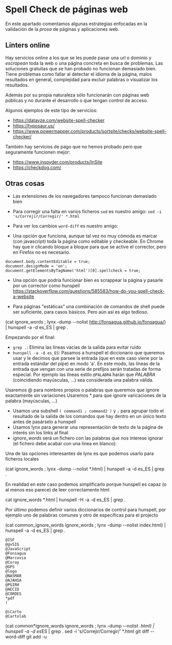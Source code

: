 # Spell Check de páginas web

En este apartado comentamos algunas estrategias enfocadas en la validación de la _prosa_ de páginas y aplicaciones web.

## Linters online

Hay servicios online a los que se les puede pasar una url o dominio y _escrapean_ toda la web o una página concreta en busca de problemas. Las soluciones gratuitas que se han probado no funcionan demasiado bien. Tiene problemas como fallar al detectar el idioma de la página, malos resultados en general, complejidad para excluir palabras o visualizar los resultados.

Además por su propia naturaleza sólo funcionarán con páginas web públicas y no durante el desarrollo o que tengan control de acceso.

Algunos ejemplos de este tipo de servicios:

-   https://datayze.com/website-spell-checker
-   https://typosaur.us/
-   https://www.powermapper.com/products/sortsite/checks/website-spell-checker/

También hay servicios de pago que no hemos probado pero que seguramente funcionen mejor:

-   https://www.inspyder.com/products/InSite
-   https://checkdog.com/

## Otras cosas

-   Las extensiones de los navegadores tampoco funcionan demasiado bien

-   Para corregir una falta en varios ficheros `sed` es nuestro amigo: `sed -i 's/Correjir/Corregir/' *.html`
-   Para ver los cambios `word-diff` es nuestro amigo:

-   Una opción que funciona, aunque tal vez no muy cómoda es marcar (con javascript) toda la página como editable y checkeable. En Chrome hay que ir clicando bloque a bloque para que se active el corrector, pero en Firefox no es necesario.

```
document.body.contentEditable = true;
document.designMode = 'on';
document.getElementsByTagName('html')[0].spellcheck = true;
```

-   Una opción que podría funcionar bien es scrappear la página y pasarle por un corrector como hunspell
    https://stackoverflow.com/questions/585583/how-do-you-spell-check-a-website

-   Para páginas "estáticas" una combinación de comandos de shell puede ser suficiente, para casos básicos. Pero aún así es algo tedioso.

(cat ignore_words ; lynx -dump --nolist http://fonsagua.github.io/fonsagua/) | hunspell -a -d es_ES | grep .

Empezando por el final:

-   `grep .`: Elimina las líneas vacias de la salida para evitar ruido
-   `hunspell -a -d es_ES`: Pasamos a hunspell el diccionario que queremos usar y le decimos que parsee la entrada (que en este caso viene por la entrada estándar del pipe) en modo 'a'. En este modo, las líneas de la entrada que vengan con una serie de prefijos serán tratadas de forma especial. Por ejemplo las líneas estilo `@PALABRA` harán que _PALABRA_ (coincidiendo mayúsculas, ...) sea considerada una palabra válida.

Usaremos @ para nombres propios o palabras que queremos que ignore exactamente sin variaciones
Usaremos \* para que ignore varicaciones de la palabra (mayúsculas, ...)

-   Usamos una subshell `( command1 ; command2 )` y `;` para agrupar todo el resultado de la salida de los comandos que hay dentro en un único texto antes de pasárselo a hunspell
-   Usamos lynx para generar una representación de texto de la página de interés sin los links al final
-   _ignore_words_ será un fichero con las palabras que nos interese ignorar (el fichero debe acabar con una línea en blanco):

Una de las opciones interesantes de lynx es que podemos usarlo para ficheros locales

(cat ignore_words ; lynx -dump --nolist \*.html) | hunspell -a -d es_ES | grep .

En realidad en este caso podemos simplificarlo porque hunspell es capaz (o al menos eso parece) de leer correctamente html

cat ignore_words \*.html | hunspell -H -a -d es_ES | grep .

Por último podemos definir varios diccionarios de control para hunspell, por ejemplo uno de palabras comunes y otro de específicas para el projecto

(cat common_ignore_words ignore_words ; lynx -dump --nolist index.html) | hunspell -a -d es_ES | grep .

```
@ISF
@gvSIG
@JavaScript
@Fonsagua
@Marcovia
@Coray
@GPS
@logo
@NASMAR
@AJAHSA
@PGIRH
@AECID
@CORDES
*pdf
!

```

```
@iCarto
@Cartolab

```

(cat common*ignore_words ignore_words ; lynx -dump --nolist *.html) | hunspell -a -d es*ES | grep .
sed -i 's/Correjir/Corregir/' *.html
git diff --word-diff
git add -u

